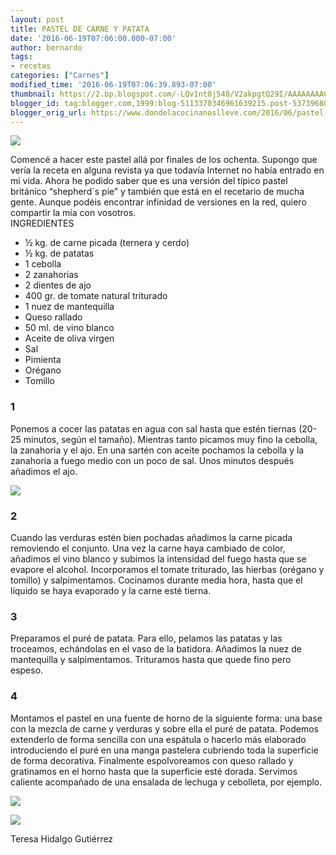```yaml
---
layout: post
title: PASTEL DE CARNE Y PATATA
date: '2016-06-19T07:06:00.000-07:00'
author: bernardo
tags:
- recetas
categories: ["Carnes"]
modified_time: '2016-06-19T07:06:39.893-07:00'
thumbnail: https://2.bp.blogspot.com/-LQv1nt0j540/V2akpgtQ29I/AAAAAAAAC0A/krcgXZxZzeo3fCS383iDttmzuBpQyR5eQCLcB/s400/04.JPG
blogger_id: tag:blogger.com,1999:blog-5113370346961639215.post-5373968089386289733
blogger_orig_url: https://www.dondelacocinanoslleve.com/2016/06/pastel-de-carne-y-patata.html
---
```


![](https://2.bp.blogspot.com/-LQv1nt0j540/V2akpgtQ29I/AAAAAAAAC0A/krcgXZxZzeo3fCS383iDttmzuBpQyR5eQCLcB/s400/04.JPG)

  
Comencé a hacer este pastel allá por finales de los ochenta. Supongo que vería la receta en alguna revista ya que todavía Internet no había entrado en mi vida. Ahora he podido saber que es una versión del típico pastel británico “shepherd´s pie” y también que está en el recetario de mucha gente. Aunque podéis encontrar infinidad de versiones en la red, quiero compartir la mía con vosotros.  
INGREDIENTES 
* ½ kg. de carne picada (ternera y cerdo)
* ½ kg. de patatas
* 1 cebolla
* 2 zanahorias
* 2 dientes de ajo
* 400 gr. de tomate natural triturado
* 1 nuez de mantequilla
* Queso rallado
* 50 ml. de vino blanco
* Aceite de oliva virgen
* Sal
* Pimienta
* Orégano
* Tomillo  

### 1

Ponemos a cocer las patatas en agua con sal hasta que estén tiernas (20-25 minutos, según el tamaño). Mientras tanto picamos muy fino la cebolla, la zanahoria y el ajo. En una sartén con aceite pochamos la cebolla y la zanahoria a fuego medio con un poco de sal. Unos minutos después añadimos el ajo.  

![](https://2.bp.blogspot.com/-OMZ2se9kg-U/V2alBsrHkgI/AAAAAAAAC0I/_di_5BWJfX4n9a6dvDQxrRhKh9yMomXmwCLcB/s320/01.JPG)



### 2

Cuando las verduras estén bien pochadas añadimos la carne picada removiendo el conjunto. Una vez la carne haya cambiado de color, añadimos el vino blanco y subimos la intensidad del fuego hasta que se evapore el alcohol. Incorporamos el tomate triturado, las hierbas (orégano y tomillo) y salpimentamos. Cocinamos durante media hora, hasta que el líquido se haya evaporado y la carne esté tierna.  

### 3

Preparamos el puré de patata. Para ello, pelamos las patatas y las troceamos, echándolas en el vaso de la batidora. Añadimos la nuez de mantequilla y salpimentamos. Trituramos hasta que quede fino pero espeso.  

### 4

Montamos el pastel en una fuente de horno de la siguiente forma: una base con la mezcla de carne y verduras y sobre ella el puré de patata. Podemos extenderlo de forma sencilla con una espátula o hacerlo más elaborado introduciendo el puré en una manga pastelera cubriendo toda la superficie de forma decorativa. Finalmente espolvoreamos con queso rallado y gratinamos en el horno hasta que la superficie esté dorada. Servimos caliente acompañado de una ensalada de lechuga y cebolleta, por ejemplo.  
  

![](https://4.bp.blogspot.com/-p5eZCj2CCFg/V2alaSF7vcI/AAAAAAAAC0U/WzUK2WYvuRcvTRSr050Bt3Z5jpvp582fQCLcB/s320/02.JPG)

  
  

[![](https://4.bp.blogspot.com/-DNr8QlwYweM/V2alwjAHNNI/AAAAAAAAC0c/bPsSxrrS1kQsCGTnHAy29b323rSyeggHwCLcB/s200/03.JPG)](https://4.bp.blogspot.com/-DNr8QlwYweM/V2alwjAHNNI/AAAAAAAAC0c/bPsSxrrS1kQsCGTnHAy29b323rSyeggHwCLcB/s1600/03.JPG)

Teresa Hidalgo Gutiérrez
